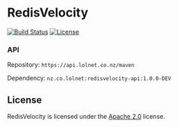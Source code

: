 # RedisVelocity

[![Build Status](https://jenkins.lolnet.co.nz/job/RedisVelocity/badge/icon)](https://jenkins.lolnet.co.nz/job/RedisVelocity/)
[![License](https://www.lolnet.co.nz/resources/badges/License-Apache%202.0-blue.svg)](https://www.apache.org/licenses/LICENSE-2.0)

### API
Repository: `https://api.lolnet.co.nz/maven`

Dependency: `nz.co.lolnet:redisvelocity-api:1.0.0-DEV`

## License
RedisVelocity is licensed under the [Apache 2.0](https://www.apache.org/licenses/LICENSE-2.0) license.